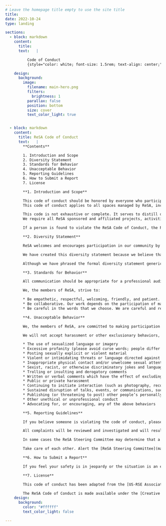 ```yaml
---
# Leave the homepage title empty to use the site title
title:
date: 2022-10-24
type: landing

sections:
  - block: markdown
    content:
      title:
      text:   |

          Code of Conduct
          {style="color: white; font-size: 1.5rem; text-align: center;"} 

    design:
      background:
        image:
          filename: main-hero.png
          filters:
            brightness: 1
          parallax: false
          position: bottom
          size: cover
          text_color_light: true     


  - block: markdown
    content:
      title: ReSA Code of Conduct
      text:   |
        **Contents**

        1. Introduction and Scope    
        2. Diversity Statement    
        3. Standards for Behavior    
        4. Unacceptable Behavior    
        5. Reporting Guidelines    
        6. How to Submit a Report    
        7. License    

        **1. Introduction and Scope**

        This code of conduct should be honored by everyone who participates in the ReSA community. It should be honored in any ReSA related activities, by anyone claiming affiliation with ReSA, and especially when someone is representing ReSA in any role (including as an event volunteer or speaker).
        This code of conduct applies to all spaces managed by ReSA, including all public and private mailing lists, issue trackers, wikis, forums, code repositories, and any other communication channel used by our community. The code of conduct equally applies at ReSA events, regardless of virtual/physical setting, and governs standards of behavior for attendees, speakers, volunteers, booth staff, and event sponsors.

        This code is not exhaustive or complete. It serves to distill our understanding of a collaborative, inclusive community culture. Please try to follow this code in spirit as much as in letter, to create a friendly and productive environment that enriches the ReSA community.
        We require all ReSA sponsored and affiliated projects, activities, and events, to adopt a code of conduct that encourages a productive, respectful environment for all contributors and community members.

        If a person is found to violate the ReSA Code of Conduct, the ReSA Steering Committee may take any action they deem appropriate to resolve the situation, including warning the person in question, removing them from a specific activity, banning them from further participation in activities (in person or online), or expulsion from ReSA.

        **2. Diversity Statement**

        ReSA welcomes and encourages participation in our community by people of all backgrounds and identities. We are committed to promoting and sustaining a culture that values mutual respect, tolerance, and learning.  We work together as a community to help each other live out these values.

        We have created this diversity statement because we believe that a diverse community is stronger, more vibrant, and produces better software and better research. A diverse community where people treat each other with respect has more potential contributors, more sources for ideas, and fewer shared assumptions that might hinder the achievement of our goals.

        Although we have phrased the formal diversity statement generically to make it all-inclusive, we recognize that there are specific identities that are impacted by systemic discrimination and marginalization. We welcome all people to participate in ReSA regardless of their identity or background.

        **3. Standards for Behavior**

        All communication should be appropriate for a professional audience including people of many different backgrounds. Please always be kind and courteous. There is never a need to be mean, rude, or disrespectful. Thank you for helping make this a welcoming, friendly community for all.

        We, the members of ReSA, strive to:

        * Be empathetic, respectful, welcoming, friendly, and patient. We remember that every ReSA project, and program is crafted by human beings who deserve to be treated with kindness and empathy. We work together to resolve conflict and assume good intentions. We may all experience some frustration from time to time, but we do not allow frustration to turn into a personal attack. A community where people feel uncomfortable or threatened is not a productive one.
        * Be collaborative. Our work depends on the participation of many people, and in turn others depend on our work. Effective and friendly collaboration enables everyone to better achieve their goals.
        * Be careful in the words that we choose. We are careful and respectful in our communication, and we take responsibility for our own speech. Be kind to others. Do not insult or put down other members of the community.

        **4. Unacceptable Behavior**

        We, the members of ReSA, are committed to making participation in this community a harassment-free experience.

        We will not accept harassment or other exclusionary behaviors, such as:

        * The use of sexualized language or imagery
        * Excessive profanity (please avoid curse words; people differ greatly in their sensitivity to swearing)
        * Posting sexually explicit or violent material
        * Violent or intimidating threats or language directed against another person or group
        * Inappropriate physical contact and/or unwelcome sexual attention or sexual comments
        * Sexist, racist, or otherwise discriminatory jokes and language
        * Trolling or insulting and derogatory comments
        * Written or verbal comments which have the effect of excluding people on the basis of membership in a specific group, including level of experience, gender, gender identity and expression, sexual orientation, disability, neurotype, personal appearance, body size, race, ethnicity, age, religion, or nationality
        * Public or private harassment
        * Continuing to initiate interaction (such as photography, recording, messaging, or conversation) with someone after being asked to stop
        * Sustained disruption of talks, events, or communications, such as heckling of a speaker
        * Publishing (or threatening to post) other people’s personally identifying information (“doxing”), such as physical or electronic addresses, without explicit permission
        * Other unethical or unprofessional conduct
        * Advocating for, or encouraging, any of the above behaviors

        **5. Reporting Guidelines**

        If you believe someone is violating the code of conduct, please report this in a timely manner (see How to Submit a Report in the next section). Code of conduct violations reduce the value of the community for everyone. The ReSA Steering Committee takes reports of misconduct very seriously and are committed to preserving and maintaining the welcoming nature of our community.

        All complaints will be reviewed and investigated and will result in a response that is deemed necessary and appropriate to the circumstances. All reports will be kept confidential, with the exception of cases where the Steering Committee determines the report should be shared with law enforcement. In those cases, the report will be shared with the proper legal authorities.

        In some cases the ReSA Steering Committee may determine that a public statement will need to be made. If that is the case, the identities of all involved parties and reporters will normally remain confidential unless those individuals instruct us otherwise. The ReSA Steering Committee may decide to identify details of code of conduct violators in order to safeguard the community as a whole.

        Take care of each other. Alert the [ReSA Steering Committee](mailto:info@researchsoft.org) if you notice a dangerous situation, someone in distress, or violations of this code of conduct, even if they seem inconsequential.

        **6. How to Submit a Report**

        If you feel your safety is in jeopardy or the situation is an emergency, contact local law enforcement before making a report to  ReSA. ReSA is committed to promptly addressing any reported issues. If you have experienced or witnessed behavior that violates the ReSA Code of Conduct, please send an email to [conduct@researchsoft.org](mailto:conduct@researchsoft.org). These emails are sent to two staff from ReSA’s fiscal sponsor, [Code for Science and Society](https://codeforscience.org/): Danielle Robinson, President & Co-Executive Director; and Jessica Hardwicke, Sponsored Projects Services Manager; and the ReSA Director, Michelle Barker. An alternate contact is [Daniel S. Katz](mailto:d.katz@ieee.org), Chair of the ReSA Steering Committee. Please provide as much information as you can about the incident, such as where and when it occurred.

        **7. License**

        This code of conduct has been adapted from the [US-RSE Association Code of Conduct](https://us-rse.org/code-of-conduct/), which builds on the [NumFocus Code of Conduct](https://numfocus.org/code-of-conduct), which was itself adapted from numerous sources, including the [Geek Feminism wiki](http://geekfeminism.wikia.com/wiki/Conference_anti-harassment/Policy), created by the Ada Initiative and other volunteers, which is under a [Creative Commons Zero license](https://creativecommons.org/share-your-work/public-domain/cc0/), the [Contributor Covenant version 1.2.0](http://contributor-covenant.org/version/1/2/0/), the [Bokeh Code of Conduct](https://github.com/bokeh/bokeh/blob/master/CODE_OF_CONDUCT.md), the [SciPy Code of Conduct](https://github.com/jupyter/governance/blob/master/conduct/enforcement.md), the [Carpentries Code of Conduct](https://docs.carpentries.org/topic_folders/policies/code-of-conduct.html#enforcement-manual), and the [NeurIPS Code of Conduct](https://nips.cc/public/CodeOfConduct).

        The ReSA Code of Conduct is made available under the [Creative Commons Attribution 4.0 International license](https://creativecommons.org/licenses/by/4.0/) (CC BY 4.0).    
    design:
      background:
        color: "#ffffff"
        text_color_light: false  

---
```

